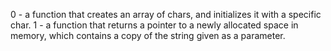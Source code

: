 0 -  a function that creates an array of chars, and initializes it with a specific char.
1 - a function that returns a pointer to a newly allocated space in memory, which contains a copy of the string given as a parameter.
